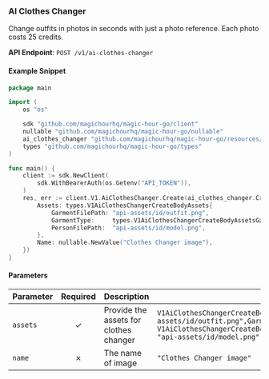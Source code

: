 
### AI Clothes Changer <a name="create"></a>

Change outfits in photos in seconds with just a photo reference. Each photo costs 25 credits.

**API Endpoint**: `POST /v1/ai-clothes-changer`

#### Example Snippet

```go
package main

import (
	os "os"

	sdk "github.com/magichourhq/magic-hour-go/client"
	nullable "github.com/magichourhq/magic-hour-go/nullable"
	ai_clothes_changer "github.com/magichourhq/magic-hour-go/resources/v1/ai_clothes_changer"
	types "github.com/magichourhq/magic-hour-go/types"
)

func main() {
	client := sdk.NewClient(
		sdk.WithBearerAuth(os.Getenv("API_TOKEN")),
	)
	res, err := client.V1.AiClothesChanger.Create(ai_clothes_changer.CreateRequest{
		Assets: types.V1AiClothesChangerCreateBodyAssets{
			GarmentFilePath: "api-assets/id/outfit.png",
			GarmentType:     types.V1AiClothesChangerCreateBodyAssetsGarmentTypeEnumDresses,
			PersonFilePath:  "api-assets/id/model.png",
		},
		Name: nullable.NewValue("Clothes Changer image"),
	})
}

```

#### Parameters

| Parameter | Required | Description | Example |
|-----------|:--------:|-------------|--------|
| `assets` | ✓ | Provide the assets for clothes changer | `V1AiClothesChangerCreateBodyAssets {GarmentFilePath: "api-assets/id/outfit.png",GarmentType: V1AiClothesChangerCreateBodyAssetsGarmentTypeEnumDresses,PersonFilePath: "api-assets/id/model.png",}` |
| `name` | ✗ | The name of image | `"Clothes Changer image"` |
